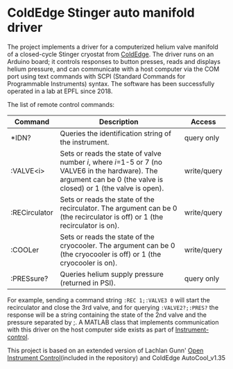 # ColdEdge Stinger auto manifold driver

The project implements a driver for a computerized helium valve manifold of a closed-cycle Stinger cryostat from [ColdEdge](https://www.coldedgetech.com/). The driver runs on an Arduino board; it controls responses to button presses, reads and displays helium pressure, and can communicate with a host computer via the COM port using text commands with SCPI (Standard Commands for Programmable Instruments) syntax. The software has been successfully operated in a lab at EPFL since 2018.

The list of remote control commands:

|Command	| Description	| Access |
|---------|-------------|--------|
|\*IDN?| Queries the identification string of the instrument. |	query only |
|:VALVE\<i\> |	Sets or reads the state of valve number *i*, where *i*=1-5 or 7 (no VALVE6 in the hardware). The argument can be 0 (the valve is closed) or 1 (the valve is open). |	write/query |
|:RECirculator |	Sets or reads the state of the recirculator. The argument can be 0 (the recirculator is off) or 1 (the recirculator is on). |	write/query |
|:COOLer |	Sets or reads the state of the cryocooler. The argument can be 0 (the cryocooler is off) or 1 (the cryocooler is on).	| write/query |
|:PRESsure? |	Queries helium supply pressure (returned in PSI).	| query only |

For example, sending a command string `:REC 1;:VALVE3 0` will start the recirculator and close the 3rd valve, and for querying `:VALVE2?;:PRES?` the response will be a string containing the state of the 2nd valve and the pressure separated by ;. A MATLAB class that implements communication with this driver on the host computer side exists as part of [Instrument-control](https://github.com/engelsen/Instrument-control/tree/master/Instrument%20classes/%40MyColdEdgeCryo).

This project is based on an extended version of Lachlan Gunn' [Open Instrument Control](https://github.com/SAFedorov/oic)(included in the repository) and ColdEdge AutoCool_v1.35

